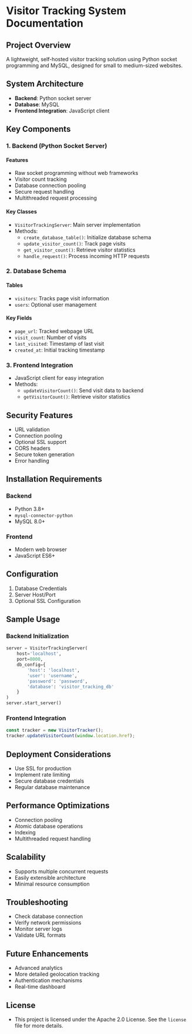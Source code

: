 # Visitor Tracking System Documentation

## Project Overview
A lightweight, self-hosted visitor tracking solution using Python socket programming and MySQL, designed for small to medium-sized websites.

## System Architecture
- **Backend**: Python socket server
- **Database**: MySQL
- **Frontend Integration**: JavaScript client

## Key Components

### 1. Backend (Python Socket Server)
#### Features
- Raw socket programming without web frameworks
- Visitor count tracking
- Database connection pooling
- Secure request handling
- Multithreaded request processing

#### Key Classes
- `VisitorTrackingServer`: Main server implementation
- Methods:
  - `create_database_table()`: Initialize database schema
  - `update_visitor_count()`: Track page visits
  - `get_visitor_count()`: Retrieve visitor statistics
  - `handle_request()`: Process incoming HTTP requests

### 2. Database Schema
#### Tables
- `visitors`: Tracks page visit information
- `users`: Optional user management

#### Key Fields
- `page_url`: Tracked webpage URL
- `visit_count`: Number of visits
- `last_visited`: Timestamp of last visit
- `created_at`: Initial tracking timestamp

### 3. Frontend Integration
- JavaScript client for easy integration
- Methods:
  - `updateVisitorCount()`: Send visit data to backend
  - `getVisitorCount()`: Retrieve visitor statistics

## Security Features
- URL validation
- Connection pooling
- Optional SSL support
- CORS headers
- Secure token generation
- Error handling

## Installation Requirements
### Backend
- Python 3.8+
- `mysql-connector-python`
- MySQL 8.0+

### Frontend
- Modern web browser
- JavaScript ES6+

## Configuration
1. Database Credentials
2. Server Host/Port
3. Optional SSL Configuration

## Sample Usage

### Backend Initialization
```python
server = VisitorTrackingServer(
    host='localhost', 
    port=8000, 
    db_config={
        'host': 'localhost',
        'user': 'username',
        'password': 'password',
        'database': 'visitor_tracking_db'
    }
)
server.start_server()
```

### Frontend Integration
```javascript
const tracker = new VisitorTracker();
tracker.updateVisitorCount(window.location.href);
```

## Deployment Considerations
- Use SSL for production
- Implement rate limiting
- Secure database credentials
- Regular database maintenance

## Performance Optimizations
- Connection pooling
- Atomic database operations
- Indexing
- Multithreaded request handling

## Scalability
- Supports multiple concurrent requests
- Easily extensible architecture
- Minimal resource consumption

## Troubleshooting
- Check database connection
- Verify network permissions
- Monitor server logs
- Validate URL formats

## Future Enhancements
- Advanced analytics
- More detailed geolocation tracking
- Authentication mechanisms
- Real-time dashboard

## License
- This project is licensed under the Apache 2.0 License. See the `license` file for more details.
